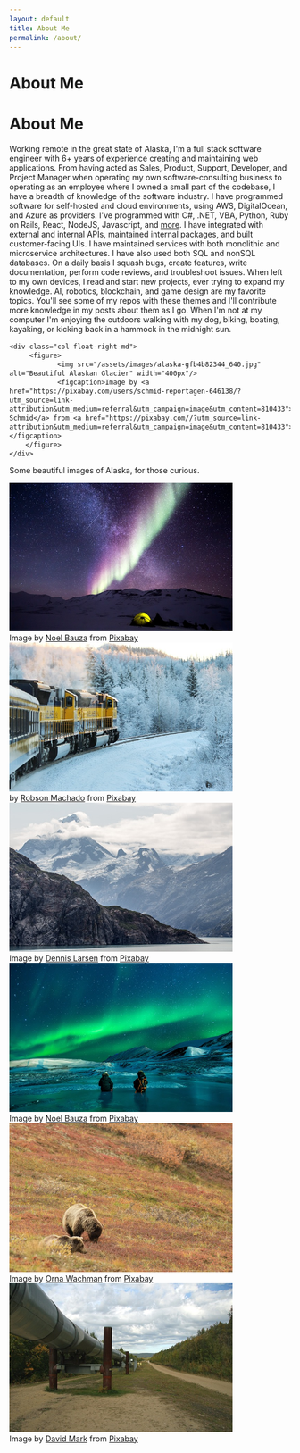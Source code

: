 ```yaml
---
layout: default
title: About Me
permalink: /about/
---
```

# About Me 

<h1> About Me </h1>
    Working remote in the great state of Alaska, I'm a full stack software engineer with 6+ years of experience creating and maintaining web applications. From having acted as Sales, 
    Product, Support, Developer, and Project Manager when operating my own software-consulting business to operating as an employee where I owned a small part of the codebase, I have a breadth of knowledge of the software industry. I have programmed software for self-hosted and cloud environments, using AWS, DigitalOcean, and Azure as providers. I've programmed with C#, .NET, VBA, Python, Ruby on Rails, React, NodeJS, Javascript, and <a href="https://techrez.io/resume/l-m">more</a>.
        I have integrated with external and internal APIs, maintained internal packages, and built customer-facing UIs. I have maintained services with both monolithic and microservice architectures. I have also used both SQL and nonSQL databases. 
        On a daily basis I squash bugs, create features, write documentation, perform code reviews, and troubleshoot issues.
        When left to my own devices, I read and start new projects, ever trying to expand my knowledge. AI, robotics, blockchain, and game design are my favorite topics. You'll see some of my repos with these themes and I'll contribute more knowledge in my posts about them as I go.
        When I'm not at my computer I'm enjoying the outdoors walking with my dog, biking, boating, kayaking, or kicking back in a hammock in the midnight sun.

    <div class="col float-right-md">
         <figure>
                <img src="/assets/images/alaska-gfb4b82344_640.jpg" alt="Beautiful Alaskan Glacier" width="400px"/>
                <figcaption>Image by <a href="https://pixabay.com/users/schmid-reportagen-646138/?utm_source=link-attribution&utm_medium=referral&utm_campaign=image&utm_content=810433">Jacqueline Schmid</a> from <a href="https://pixabay.com//?utm_source=link-attribution&utm_medium=referral&utm_campaign=image&utm_content=810433">Pixabay</a></figcaption>
        </figure>
    </div>
</div>
<p>Some beautiful images of Alaska, for those curious.</p>
<div class="row">
    <div class="col-sm">
        <img src="/assets/images/night-g3ac145e7f_640.jpg" alt="Aurora at night" width="400px"/>
        <figcaption>
            Image by <a href="https://pixabay.com/users/noel_bauza-2019050/?utm_source=link-attribution&utm_medium=referral&utm_campaign=image&utm_content=1189929">Noel Bauza</a> from <a href="https://pixabay.com//?utm_source=link-attribution&utm_medium=referral&utm_campaign=image&utm_content=1189929">Pixabay</a>
        </figcaption>
    </div>
    <div class="col-sm">
        <img src="/assets/images/train-gb2e622c06_640.jpg" alt="Alaska railroad train" width="400px"/>
        <figcaption>
                by <a href="https://pixabay.com/users/robzor-840419/?utm_source=link-attribution&utm_medium=referral&utm_campaign=image&utm_content=668964">Robson Machado</a> from <a href="https://pixabay.com//?utm_source=link-attribution&utm_medium=referral&utm_campaign=image&utm_content=668964">Pixabay</a>
        </figcaption>
    </div>
    <div class="col-sm">
        <img src="/assets/images/mountain-gcce5b9e27_640.jpg" alt="mountain range" width="400px"/>
        <figcaption>
            Image by <a href="https://pixabay.com/users/dennisflarsen-2321124/?utm_source=link-attribution&utm_medium=referral&utm_campaign=image&utm_content=4424657">Dennis Larsen</a> from <a href="https://pixabay.com//?utm_source=link-attribution&utm_medium=referral&utm_campaign=image&utm_content=4424657">Pixabay</a>
        </figcaption>
    </div>
    <div class="col-sm">
        <img src="/assets/images/aurora-g1e8d8cd8f_640.jpg" alt="Northern lights" width="400px"/>
        <figcaption>
            Image by <a href="https://pixabay.com/users/noel_bauza-2019050/?utm_source=link-attribution&utm_medium=referral&utm_campaign=image&utm_content=1185464">Noel Bauza</a> from <a href="https://pixabay.com//?utm_source=link-attribution&utm_medium=referral&utm_campaign=image&utm_content=1185464">Pixabay</a>
        </figcaption>
    </div>
    <div class="col-sm">
        <img src="/assets/images/bears-ge0a04b996_640.jpg" alt="Grizzly Bears" width="400px"/>
        <figcaption>
            Image by <a href="https://pixabay.com/users/ornaw-8155178/?utm_source=link-attribution&utm_medium=referral&utm_campaign=image&utm_content=4488321">Orna Wachman</a> from <a href="https://pixabay.com//?utm_source=link-attribution&utm_medium=referral&utm_campaign=image&utm_content=4488321">Pixabay</a>
        </figcaption>
    </div>
    <div class="col-sm">
        <img src="/assets/images/alaska-g5e6186307_640.jpg" alt="Alaska Pipeline" width="400px"/>
        <figcaption>
            Image by <a href="https://pixabay.com/users/12019-12019/?utm_source=link-attribution&utm_medium=referral&utm_campaign=image&utm_content=67304">David Mark</a> from <a href="https://pixabay.com//?utm_source=link-attribution&utm_medium=referral&utm_campaign=image&utm_content=67304">Pixabay</a>
        </figcaption>
    </div>
</div>